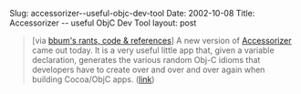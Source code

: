 Slug: accessorizer--useful-objc-dev-tool
Date: 2002-10-08
Title: Accessorizer -- useful ObjC Dev Tool
layout: post

<blockquote>[via <a href="http://radio.weblogs.com/0100490/">bbum&#39;s rants, code &amp; references</a>]  A new version of <a href="http://www.versiontracker.com/dyn/moreinfo/macosx/16347">Accessorizer</a> came out today.  It is a very useful little app that, given a variable declaration, generates the various random Obj-C idioms that developers have to create over and over and over again when building Cocoa/ObjC apps. (<a href="http://homepage.mac.com/kcall/accessorizer.html">link</a>)</blockquote>
